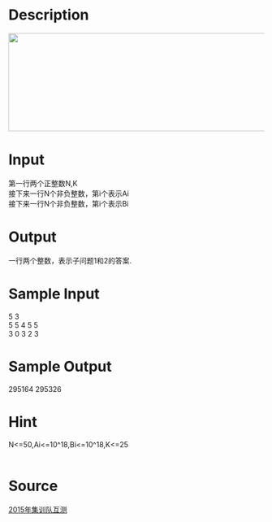 
# Description

<div class="content"><div><img src="source/bzoj/4019/img/aHR0cHM6Ly9seWRzeS5jb20vSnVkZ2VPbmxpbmUvdXBsb2FkLzIwMTUwNC8xMTEoMSkucG5n.png" width="715" height="193" alt=""/></div>
<p></p></div>

# Input

<div class="content"><div>第一行两个正整数N,K</div>
<div>接下来一行N个非负整数，第i个表示Ai</div>
<div>接下来一行N个非负整数，第i个表示Bi</div>
<p></p></div>

# Output

<div class="content"><div>一行两个整数，表示子问题1和2的答案.</div>
<p></p></div>

# Sample Input

<div class="content"><span class="sampledata">5 3<br/>
5 5 4 5 5<br/>
3 0 3 2 3</span></div>

# Sample Output

<div class="content"><span class="sampledata">295164 295326</span></div>

# Hint

<div class="content"><p></p><div>N&lt;=50,Ai&lt;=10^18,Bi&lt;=10^18,K&lt;=25</div><br/>
<p></p><p></p></div>

# Source

<div class="content"><p><a href="problemset.php?search=2015年集训队互测">2015年集训队互测</a></p></div>

